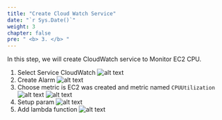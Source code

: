 ```yaml
---
title: "Create Cloud Watch Service"
date: "`r Sys.Date()`"
weight: 3
chapter: false
pre: " <b> 3. </b> "
---
```


In this step, we will create CloudWatch service to Monitor EC2 CPU.

1. Select Service CloudWatch
   ![alt text](/images/3.cloud-watch/001.cloud-watch-service.png)
2. Create Alarm
   ![alt text](/images/3.cloud-watch/002.create-alarm.png)
3. Choose metric is EC2 was created and metric named `CPUUtilization`
   ![alt text](/images/3.cloud-watch/003.png)
   ![alt text](/images/3.cloud-watch/004.png)
4. Setup param
   ![alt text](/images/3.cloud-watch/005.png)
5. Add lambda function
   ![alt text](/images/3.cloud-watch/006.png)
